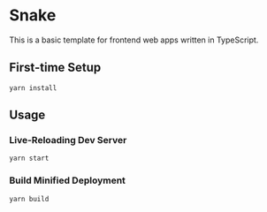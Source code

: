 # Snake

This is a basic template for frontend web apps written in TypeScript.

## First-time Setup

```shell
yarn install
```

## Usage

### Live-Reloading Dev Server

```shell
yarn start
```

### Build Minified Deployment

```shell
yarn build
```

